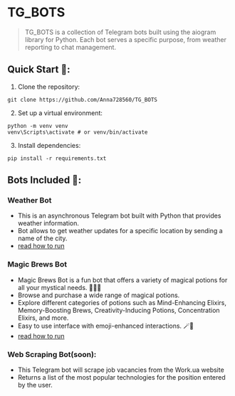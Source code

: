 # TG_BOTS

> TG_BOTS is a collection of Telegram bots built using the aiogram library for Python. Each bot serves a specific purpose, from weather reporting to chat management.


## Quick Start 💨:

1. Clone the repository:
```shell
git clone https://github.com/Anna728560/TG_BOTS
```

2. Set up a virtual environment:
```shell
python -m venv venv
venv\Scripts\activate # or venv/bin/activate
```

3. Install dependencies:
```shell
pip install -r requirements.txt
```


## Bots Included 🤖:
### Weather Bot

- This is an asynchronous Telegram bot built with Python that provides weather information. 
- Bot allows to get weather updates for a specific location by sending a name of the city.
- [read how to run](weather_bot/README.md)

### Magic Brews Bot
- Magic Brews Bot is a fun bot that offers a variety of magical potions for all your mystical needs. 🧙‍♂️✨
- Browse and purchase a wide range of magical potions.
- Explore different categories of potions such as Mind-Enhancing Elixirs, Memory-Boosting Brews, Creativity-Inducing Potions, Concentration Elixirs, and more.
- Easy to use interface with emoji-enhanced interactions. 🪄🔮
- [read how to run](shop_bot/README.md)

### Web Scraping Bot(soon):
- This Telegram bot will scrape job vacancies from the Work.ua website 
- Returns a list of the most popular technologies for the position entered by the user.

